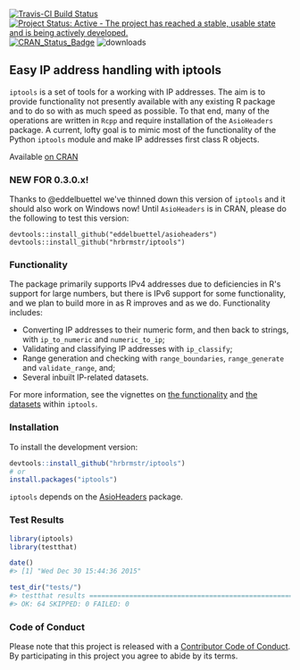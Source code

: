 <!-- README.md is generated from README.Rmd. Please edit that file -->
[![Travis-CI Build Status](https://travis-ci.org/hrbrmstr/iptools.svg?branch=master)](https://travis-ci.org/hrbrmstr/iptools) [![Project Status: Active - The project has reached a stable, usable state and is being actively developed.](http://www.repostatus.org/badges/0.1.0/active.svg)](http://www.repostatus.org/#active) [![CRAN\_Status\_Badge](http://www.r-pkg.org/badges/version/iptools)](http://cran.r-project.org/web/packages/iptools) ![downloads](http://cranlogs.r-pkg.org/badges/grand-total/iptools)

Easy IP address handling with iptools
-------------------------------------

`iptools` is a set of tools for a working with IP addresses. The aim is to provide functionality not presently available with any existing R package and to do so with as much speed as possible. To that end, many of the operations are written in `Rcpp` and require installation of the `AsioHeaders` package. A current, lofty goal is to mimic most of the functionality of the Python `iptools` module and make IP addresses first class R objects.

Available [on CRAN](http://cran.r-project.org/web/packages/iptools/)

### NEW FOR 0.3.0.x!

Thanks to @eddelbuettel we've thinned down this version of `iptools` and it should also work on Windows now! Until `AsioHeaders` is in CRAN, please do the following to test this version:

    devtools::install_github("eddelbuettel/asioheaders")
    devtools::install_github("hrbrmstr/iptools")

### Functionality

The package primarily supports IPv4 addresses due to deficiencies in R's support for large numbers, but there is IPv6 support for some functionality, and we plan to build more in as R improves and as we do. Functionality includes:

-   Converting IP addresses to their numeric form, and then back to strings, with `ip_to_numeric` and `numeric_to_ip`;
-   Validating and classifying IP addresses with `ip_classify`;
-   Range generation and checking with `range_boundaries`, `range_generate` and `validate_range`, and;
-   Several inbuilt IP-related datasets.

For more information, see the vignettes on [the functionality](https://github.com/hrbrmstr/iptools/blob/master/vignettes/introduction_to_iptools.Rmd) and [the datasets](https://github.com/hrbrmstr/iptools/blob/master/vignettes/iptools_datasets.Rmd) within `iptools`.

### Installation

To install the development version:

``` r
devtools::install_github("hrbrmstr/iptools")
# or
install.packages("iptools")
```

`iptools` depends on the [AsioHeaders](https://github.com/eddelbuettel/asioheaders) package.

### Test Results

``` r
library(iptools)
library(testthat)

date()
#> [1] "Wed Dec 30 15:44:36 2015"

test_dir("tests/")
#> testthat results ===========================================================
#> OK: 64 SKIPPED: 0 FAILED: 0
```

### Code of Conduct

Please note that this project is released with a [Contributor Code of Conduct](CONDUCT.md). By participating in this project you agree to abide by its terms.
